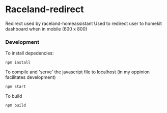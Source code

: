 # Raceland-redirect


Redirect used by raceland-homeassistant 
Used to redirect user to homekit dashboard when in mobile (600 x 800)

### Development 

To install depedencies: 

```npm install ``` 

To compile and 'serve' the javascript file to localhost  (in my oppinion facilitates development)

```npm start ``` 

To build

```npm build ``` 
